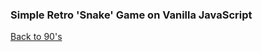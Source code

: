 ### Simple Retro 'Snake' Game on Vanilla JavaScript
[Back to 90's](https://vlad-maker.github.io/Znake/)  






